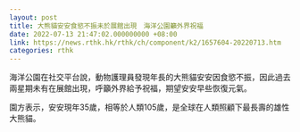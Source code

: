 ```yaml
---
layout: post
title: 大熊貓安安食慾不振未於展館出現　海洋公園籲外界祝福
date: 2022-07-13 21:47:02.000000000 +08:00
link: https://news.rthk.hk/rthk/ch/component/k2/1657604-20220713.htm
categories: rthk
---
```


海洋公園在社交平台說，動物護理員發現年長的大熊貓安安因食慾不振，因此過去兩星期未有在展館出現，呼籲外界給予祝福，期望安安早些恢復元氣。

園方表示，安安現年35歲，相等於人類105歲，是全球在人類照顧下最長壽的雄性大熊貓。
